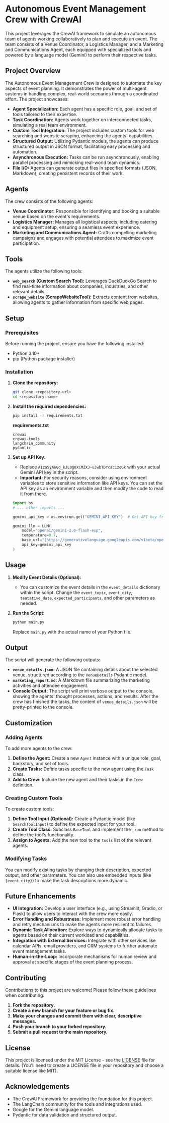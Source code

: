 # Autonomous Event Management Crew with CrewAI

This project leverages the CrewAI framework to simulate an autonomous team of agents working collaboratively to plan and execute an event. The team consists of a Venue Coordinator, a Logistics Manager, and a Marketing and Communications Agent, each equipped with specialized tools and powered by a language model (Gemini) to perform their respective tasks.

## Project Overview

The Autonomous Event Management Crew is designed to automate the key aspects of event planning. It demonstrates the power of multi-agent systems in handling complex, real-world scenarios through a coordinated effort. The project showcases:

-   **Agent Specialization:** Each agent has a specific role, goal, and set of tools tailored to their expertise.
-   **Task Coordination:** Agents work together on interconnected tasks, simulating a real team environment.
-   **Custom Tool Integration:** The project includes custom tools for web searching and website scraping, enhancing the agents' capabilities.
-   **Structured Output:** Utilizing Pydantic models, the agents can produce structured output in JSON format, facilitating easy processing and automation.
-   **Asynchronous Execution:** Tasks can be run asynchronously, enabling parallel processing and mimicking real-world team dynamics.
-   **File I/O:** Agents can generate output files in specified formats (JSON, Markdown), creating persistent records of their work.

## Agents

The crew consists of the following agents:

-   **Venue Coordinator:** Responsible for identifying and booking a suitable venue based on the event's requirements.
-   **Logistics Manager:** Manages all logistical aspects, including catering and equipment setup, ensuring a seamless event experience.
-   **Marketing and Communications Agent:** Crafts compelling marketing campaigns and engages with potential attendees to maximize event participation.

## Tools

The agents utilize the following tools:

-   **`web_search` (Custom Search Tool):** Leverages DuckDuckGo Search to find real-time information about companies, industries, and other relevant details.
-   **`scrape_website` (ScrapeWebsiteTool):** Extracts content from websites, allowing agents to gather information from specific web pages.

## Setup

### Prerequisites

Before running the project, ensure you have the following installed:

-   Python 3.10+
-   pip (Python package installer)

### Installation

1.  **Clone the repository:**

    ```bash
    git clone <repository-url>
    cd <repository-name>
    ```

2.  **Install the required dependencies:**

    ```bash
    pip install -r requirements.txt
    ```
    **requirements.txt**
    ```
    crewai
    crewai-tools
    langchain_community
    pydantic
    ```

3.  **Set up API Key:**

    -   Replace `AIzaSyA6Gd_kJL0g8XCMZXJ-uJwbTDYcac1zqGk` with your actual Gemini API key in the script.
    -   **Important:** For security reasons, consider using environment variables to store sensitive information like API keys. You can set the API key as an environment variable and then modify the code to read it from there.

    ```python
    import os
    # ... other imports ...

    gemini_api_key = os.environ.get("GEMINI_API_KEY")  # Get API key from environment variable

    gemini_llm = LLM(
        model="openai/gemini-2.0-flash-exp",
        temperature=0.7,
        base_url="[https://generativelanguage.googleapis.com/v1beta/openai/](https://generativelanguage.googleapis.com/v1beta/openai/)",
        api_key=gemini_api_key
    )
    ```

## Usage

1.  **Modify Event Details (Optional):**

    -   You can customize the event details in the `event_details` dictionary within the script. Change the `event_topic`, `event_city`, `tentative_date`, `expected_participants`, and other parameters as needed.

2.  **Run the Script:**

    ```bash
    python main.py
    ```

    Replace `main.py` with the actual name of your Python file.

## Output

The script will generate the following outputs:

-   **`venue_details.json`:** A JSON file containing details about the selected venue, structured according to the `VenueDetails` Pydantic model.
-   **`marketing_report.md`:** A Markdown file summarizing the marketing activities and attendee engagement.
-   **Console Output:** The script will print verbose output to the console, showing the agents' thought processes, actions, and results. After the crew has finished the tasks, the content of `venue_details.json` will be pretty-printed to the console.

## Customization

### Adding Agents

To add more agents to the crew:

1.  **Define the Agent:** Create a new `Agent` instance with a unique role, goal, backstory, and set of tools.
2.  **Create Tasks:** Define tasks specific to the new agent using the `Task` class.
3.  **Add to Crew:** Include the new agent and their tasks in the `Crew` definition.

### Creating Custom Tools

To create custom tools:

1.  **Define Tool Input (Optional):** Create a Pydantic model (like `SearchToolInput`) to define the expected input for your tool.
2.  **Create Tool Class:** Subclass `BaseTool` and implement the `_run` method to define the tool's functionality.
3.  **Assign to Agents:** Add the new tool to the `tools` list of the relevant agents.

### Modifying Tasks

You can modify existing tasks by changing their description, expected output, and other parameters. You can also use embedded inputs (like `{event_city}`) to make the task descriptions more dynamic.

## Future Enhancements

-   **UI Integration:** Develop a user interface (e.g., using Streamlit, Gradio, or Flask) to allow users to interact with the crew more easily.
-   **Error Handling and Robustness:** Implement more robust error handling and retry mechanisms to make the agents more resilient to failures.
-   **Dynamic Task Allocation:** Explore ways to dynamically allocate tasks to agents based on their current workload and capabilities.
-   **Integration with External Services:** Integrate with other services like calendar APIs, email providers, and CRM systems to further automate event management tasks.
-   **Human-in-the-Loop:** Incorporate mechanisms for human review and approval at specific stages of the event planning process.

## Contributing

Contributions to this project are welcome! Please follow these guidelines when contributing:

1.  **Fork the repository.**
2.  **Create a new branch for your feature or bug fix.**
3.  **Make your changes and commit them with clear, descriptive messages.**
4.  **Push your branch to your forked repository.**
5.  **Submit a pull request to the main repository.**

## License

This project is licensed under the MIT License - see the [LICENSE](LICENSE) file for details. (You'll need to create a LICENSE file in your repository and choose a suitable license like MIT).

## Acknowledgements

-   The CrewAI Framework for providing the foundation for this project.
-   The LangChain community for the tools and integrations used.
-   Google for the Gemini language model.
-   Pydantic for data validation and structured output.
